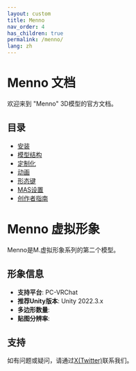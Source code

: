 ```yaml
---
layout: custom
title: Menno
nav_order: 4
has_children: true
permalink: /menno/
lang: zh
---
```


# Menno 文档

欢迎来到 "Menno" 3D模型的官方文档。

## 目录

- [安装](/menno/installation/)
- [模型结构](/menno/structure/)
- [定制化](/menno/customization/)
- [动画](/menno/animation/)
- [形态键](/menno/shapekeys/)
- [MAS设置](/menno/mas-settings/)
- [创作者指南](/menno/creator-guide/)

# Menno 虚拟形象

Menno是M.虚拟形象系列的第二个模型。

## 形象信息

- **支持平台**: PC-VRChat
- **推荐Unity版本**: Unity 2022.3.x
- **多边形数量**: 
- **贴图分辨率**: 

## 支持

如有问题或疑问，请通过[X(Twitter)](https://x.com/_emudotto)联系我们。 